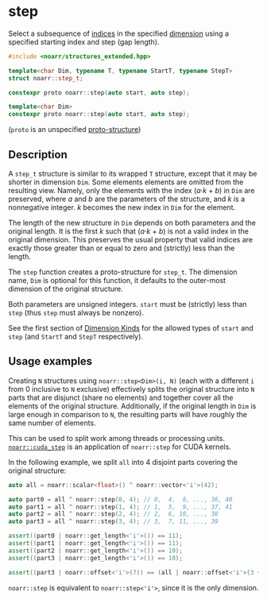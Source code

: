 # step

Select a subsequence of [indices](../Glossary.md#index) in the specified [dimension](../Glossary.md#dimension) using a specified starting index and step (gap length).

```hpp
#include <noarr/structures_extended.hpp>

template<char Dim, typename T, typename StartT, typename StepT>
struct noarr::step_t;

constexpr proto noarr::step(auto start, auto step);

template<char Dim>
constexpr proto noarr::step(auto start, auto step);
```

(`proto` is an unspecified [proto-structure](../Glossary.md#proto-structure))


## Description

A `step_t` structure is similar to its wrapped `T` structure, except that it may be shorter in dimension `Dim`.
Some elements elements are omitted from the resulting view. Namely, only the elements with the index (*a*·*k* + *b*) in `Dim` are preserved,
where *a* and *b* are the parameters of the structure, and *k* is a nonnegative integer. *k* becomes the new index in `Dim` for the element.

The length of the new structure in `Dim` depends on both parameters and the original length.
It is the first *k* such that (*a*·*k* + *b*) is not a valid index in the original dimension.
This preserves the usual property that valid indices are exactly those greater than or equal to zero and (strictly) less than the length.

The `step` function creates a proto-structure for `step_t`.
The dimension name, `Dim` is optional for this function, it defaults to the outer-most dimension of the original structure.

Both parameters are unsigned integers. `start` must be (strictly) less than `step` (thus `step` must always be nonzero).

See the first section of [Dimension Kinds](../DimensionKinds.md) for the allowed types of `start` and `step` (and `StartT` and `StepT` respectively).


## Usage examples

Creating `N` structures using `noarr::step<Dim>(i, N)` (each with a different `i` from 0 inclusive to `N` exclusive) effectively splits the original structure
into `N` parts that are disjunct (share no elements) and together cover all the elements of the original structure.
Additionally, if the original length in `Dim` is large enough in comparison to `N`, the resulting parts will have roughly the same number of elements.

This can be used to split work among threads or processing units. [`noarr::cuda_step`](cuda_step.md) is an application of `noarr::step` for CUDA kernels.

In the following example, we split `all` into 4 disjoint parts covering the original structure:

```cpp
auto all = noarr::scalar<float>() ^ noarr::vector<'i'>(42);

auto part0 = all ^ noarr::step(0, 4); // 0,  4,  8, ..., 36, 40
auto part1 = all ^ noarr::step(1, 4); // 1,  5,  9, ..., 37, 41
auto part2 = all ^ noarr::step(2, 4); // 2,  6, 10, ..., 38
auto part3 = all ^ noarr::step(3, 4); // 3,  7, 11, ..., 39

assert((part0 | noarr::get_length<'i'>()) == 11);
assert((part1 | noarr::get_length<'i'>()) == 11);
assert((part2 | noarr::get_length<'i'>()) == 10);
assert((part3 | noarr::get_length<'i'>()) == 10);

assert((part3 | noarr::offset<'i'>(7)) == (all | noarr::offset<'i'>(3 + 4*7)));
```

`noarr::step` is equivalent to `noarr::step<'i'>`, since it is the only dimension.
